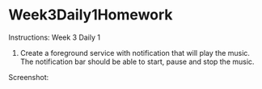 # Week3Daily1Homework

Instructions:
Week 3 Daily 1

1. Create a foreground service with notification that will play the music.
The notification bar should be able to start, pause and stop the music.

Screenshot:

